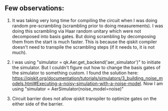 ## Few observations:
1. It was taking very long time for compiling the circuit when I was doing random pre-scrambling (scrambling prior to doing measurements). I was doing this scrambling via Haar random unitary which were not decomposed into basis gates. But doing scrambling by decomposing them from the start is much faster. This is because the qiskit compiler doesn't need to transpile the scrambling steps (if it needs to, it is not much).

2. I was using "simulator = qk.Aer.get_backend('aer_simulator')" to initiate the simulator. But I couldn't figure out how to change the basis gates of the simulator to something custom. I found the solution here: https://qiskit.org/documentation/tutorials/simulators/3_building_noise_models.html#Executing-a-noisy-simulation-with-a-noise-model. Now I am using "simulator = AerSimulator(noise_model=noise)"

3. Circuit barrier does not allow qiskit transpiler to optimize gates on the either side of the barrier.

    